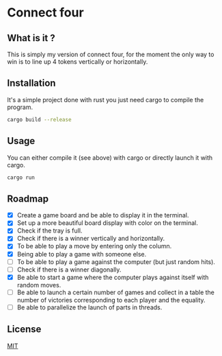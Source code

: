 # Connect four
## What is it ?
This is simply my version of connect four, for the moment the only way to win is to line up 4 tokens vertically or horizontally.
## Installation
It's a simple project done with rust you just need cargo to compile the program.
```bash
cargo build --release
```
## Usage
You can either compile it (see above) with cargo or directly launch it with cargo.
```bash
cargo run
```
## Roadmap
- [X] Create a game board and be able to display it in the terminal.
- [X] Set up a more beautiful board display with color on the terminal.
- [X] Check if the tray is full.
- [X] Check if there is a winner vertically and horizontally.
- [X] To be able to play a move by entering only the column.
- [X] Being able to play a game with someone else.
- [ ] To be able to play a game against the computer (but just random hits).
- [ ] Check if there is a winner diagonally.
- [X] Be able to start a game where the computer plays against itself with random moves.
- [ ] Be able to launch a certain number of games and collect in a table the number of victories corresponding to each player and the equality.
- [ ] Be able to parallelize the launch of parts in threads.
## License
[MIT](https://choosealicense.com/licenses/mit/)
